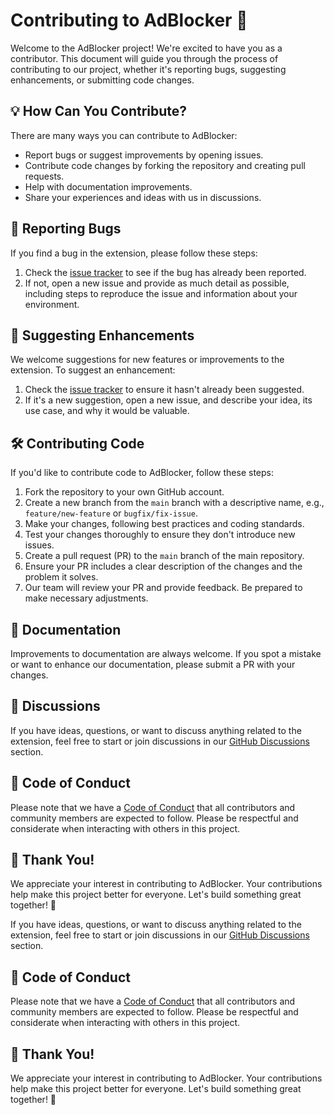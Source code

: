 # Contributing to AdBlocker 🚀

Welcome to the AdBlocker project! We're excited to have you as a contributor. This document will guide you through the process of contributing to our project, whether it's reporting bugs, suggesting enhancements, or submitting code changes.

## 💡 How Can You Contribute?

There are many ways you can contribute to AdBlocker:

- Report bugs or suggest improvements by opening issues.
- Contribute code changes by forking the repository and creating pull requests.
- Help with documentation improvements.
- Share your experiences and ideas with us in discussions.

## 🐞 Reporting Bugs

If you find a bug in the extension, please follow these steps:

1. Check the [issue tracker](https://github.com/Devansh-Singh-Parmar/AdBlocker/issues) to see if the bug has already been reported.
2. If not, open a new issue and provide as much detail as possible, including steps to reproduce the issue and information about your environment.

## 🌟 Suggesting Enhancements

We welcome suggestions for new features or improvements to the extension. To suggest an enhancement:

1. Check the [issue tracker](https://github.com/Devansh-Singh-Parmar/AdBlocker/issues) to ensure it hasn't already been suggested.
2. If it's a new suggestion, open a new issue, and describe your idea, its use case, and why it would be valuable.

## 🛠️ Contributing Code

If you'd like to contribute code to AdBlocker, follow these steps:

1. Fork the repository to your own GitHub account.
2. Create a new branch from the `main` branch with a descriptive name, e.g., `feature/new-feature` or `bugfix/fix-issue`.
3. Make your changes, following best practices and coding standards.
4. Test your changes thoroughly to ensure they don't introduce new issues.
5. Create a pull request (PR) to the `main` branch of the main repository.
6. Ensure your PR includes a clear description of the changes and the problem it solves.
7. Our team will review your PR and provide feedback. Be prepared to make necessary adjustments.

## 📖 Documentation

Improvements to documentation are always welcome. If you spot a mistake or want to enhance our documentation, please submit a PR with your changes.

## 💬 Discussions

If you have ideas, questions, or want to discuss anything related to the extension, feel free to start or join discussions in our [GitHub Discussions](https://github.com/Devansh-Singh-Parmar/AdBlocker/discussions) section.

## 🧐 Code of Conduct

Please note that we have a [Code of Conduct](CODE_OF_CONDUCT.md) that all contributors and community members are expected to follow. Please be respectful and considerate when interacting with others in this project.

## 🎉 Thank You!

We appreciate your interest in contributing to AdBlocker. Your contributions help make this project better for everyone. Let's build something great together! 🚀

If you have ideas, questions, or want to discuss anything related to the extension, feel free to start or join discussions in our [GitHub Discussions](https://github.com/Devansh-Singh-Parmar/AdBlocker/discussions) section.

## 🧐 Code of Conduct

Please note that we have a [Code of Conduct](CODE_OF_CONDUCT.md) that all contributors and community members are expected to follow. Please be respectful and considerate when interacting with others in this project.

## 🎉 Thank You!

We appreciate your interest in contributing to AdBlocker. Your contributions help make this project better for everyone. Let's build something great together! 🚀
